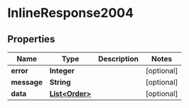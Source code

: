 
# InlineResponse2004

## Properties
Name | Type | Description | Notes
------------ | ------------- | ------------- | -------------
**error** | **Integer** |  |  [optional]
**message** | **String** |  |  [optional]
**data** | [**List&lt;Order&gt;**](Order.md) |  |  [optional]



